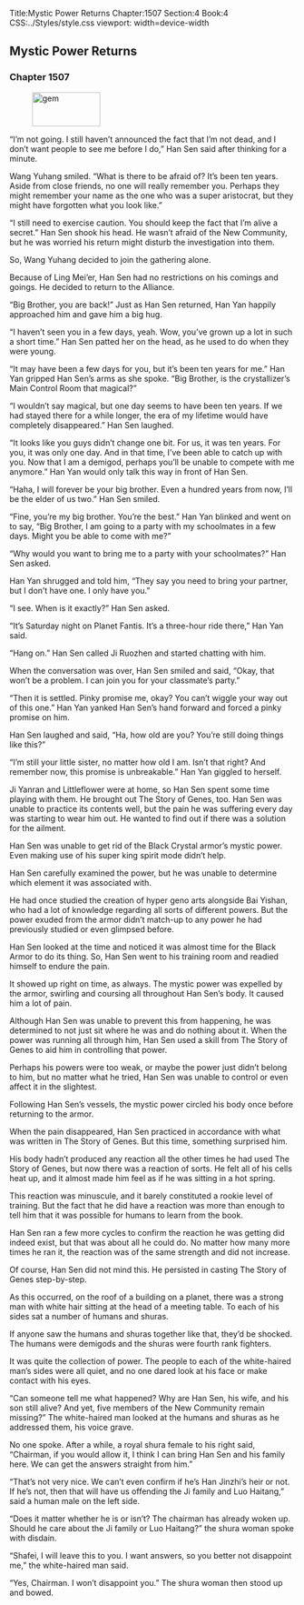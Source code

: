 Title:Mystic Power Returns 
Chapter:1507 
Section:4 
Book:4 
CSS:../Styles/style.css 
viewport: width=device-width
  
## Mystic Power Returns
### Chapter 1507 
<figure>
	<img src="../Images/gem.gif" alt="gem" id="gem" width="120" height="60" />
</figure>
  

  
  “I’m not going. I still haven’t announced the fact that I’m not dead, and I don’t want people to see me before I do,” Han Sen said after thinking for a minute.

Wang Yuhang smiled. “What is there to be afraid of? It’s been ten years. Aside from close friends, no one will really remember you. Perhaps they might remember your name as the one who was a super aristocrat, but they might have forgotten what you look like.”

“I still need to exercise caution. You should keep the fact that I’m alive a secret.” Han Sen shook his head. He wasn’t afraid of the New Community, but he was worried his return might disturb the investigation into them.

So, Wang Yuhang decided to join the gathering alone.

Because of Ling Mei’er, Han Sen had no restrictions on his comings and goings. He decided to return to the Alliance.

“Big Brother, you are back!” Just as Han Sen returned, Han Yan happily approached him and gave him a big hug.

“I haven’t seen you in a few days, yeah. Wow, you’ve grown up a lot in such a short time.” Han Sen patted her on the head, as he used to do when they were young.

“It may have been a few days for you, but it’s been ten years for me.” Han Yan gripped Han Sen’s arms as she spoke. “Big Brother, is the crystallizer’s Main Control Room that magical?”

“I wouldn’t say magical, but one day seems to have been ten years. If we had stayed there for a while longer, the era of my lifetime would have completely disappeared.” Han Sen laughed.

“It looks like you guys didn’t change one bit. For us, it was ten years. For you, it was only one day. And in that time, I’ve been able to catch up with you. Now that I am a demigod, perhaps you’ll be unable to compete with me anymore.” Han Yan would only talk this way in front of Han Sen.

“Haha, I will forever be your big brother. Even a hundred years from now, I’ll be the elder of us two.” Han Sen smiled.

“Fine, you’re my big brother. You’re the best.” Han Yan blinked and went on to say, “Big Brother, I am going to a party with my schoolmates in a few days. Might you be able to come with me?”

“Why would you want to bring me to a party with your schoolmates?” Han Sen asked.

Han Yan shrugged and told him, “They say you need to bring your partner, but I don’t have one. I only have you.”

“I see. When is it exactly?” Han Sen asked.

“It’s Saturday night on Planet Fantis. It’s a three-hour ride there,” Han Yan said.

“Hang on.” Han Sen called Ji Ruozhen and started chatting with him.

When the conversation was over, Han Sen smiled and said, “Okay, that won’t be a problem. I can join you for your classmate’s party.”

“Then it is settled. Pinky promise me, okay? You can’t wiggle your way out of this one.” Han Yan yanked Han Sen’s hand forward and forced a pinky promise on him.

Han Sen laughed and said, “Ha, how old are you? You’re still doing things like this?”

“I’m still your little sister, no matter how old I am. Isn’t that right? And remember now, this promise is unbreakable.” Han Yan giggled to herself.

Ji Yanran and Littleflower were at home, so Han Sen spent some time playing with them. He brought out The Story of Genes, too. Han Sen was unable to practice its contents well, but the pain he was suffering every day was starting to wear him out. He wanted to find out if there was a solution for the ailment.

Han Sen was unable to get rid of the Black Crystal armor’s mystic power. Even making use of his super king spirit mode didn’t help.

Han Sen carefully examined the power, but he was unable to determine which element it was associated with.

He had once studied the creation of hyper geno arts alongside Bai Yishan, who had a lot of knowledge regarding all sorts of different powers. But the power exuded from the armor didn’t match-up to any power he had previously studied or even glimpsed before.

Han Sen looked at the time and noticed it was almost time for the Black Armor to do its thing. So, Han Sen went to his training room and readied himself to endure the pain.

It showed up right on time, as always. The mystic power was expelled by the armor, swirling and coursing all throughout Han Sen’s body. It caused him a lot of pain.

Although Han Sen was unable to prevent this from happening, he was determined to not just sit where he was and do nothing about it. When the power was running all through him, Han Sen used a skill from The Story of Genes to aid him in controlling that power.

Perhaps his powers were too weak, or maybe the power just didn’t belong to him, but no matter what he tried, Han Sen was unable to control or even affect it in the slightest.

Following Han Sen’s vessels, the mystic power circled his body once before returning to the armor.

When the pain disappeared, Han Sen practiced in accordance with what was written in The Story of Genes. But this time, something surprised him.

His body hadn’t produced any reaction all the other times he had used The Story of Genes, but now there was a reaction of sorts. He felt all of his cells heat up, and it almost made him feel as if he was sitting in a hot spring.

This reaction was minuscule, and it barely constituted a rookie level of training. But the fact that he did have a reaction was more than enough to tell him that it was possible for humans to learn from the book.

Han Sen ran a few more cycles to confirm the reaction he was getting did indeed exist, but that was about all he could do. No matter how many more times he ran it, the reaction was of the same strength and did not increase.

Of course, Han Sen did not mind this. He persisted in casting The Story of Genes step-by-step.

As this occurred, on the roof of a building on a planet, there was a strong man with white hair sitting at the head of a meeting table. To each of his sides sat a number of humans and shuras.

If anyone saw the humans and shuras together like that, they’d be shocked. The humans were demigods and the shuras were fourth rank fighters.

It was quite the collection of power. The people to each of the white-haired man’s sides were all quiet, and no one dared look at his face or make contact with his eyes.

“Can someone tell me what happened? Why are Han Sen, his wife, and his son still alive? And yet, five members of the New Community remain missing?” The white-haired man looked at the humans and shuras as he addressed them, his voice grave.

No one spoke. After a while, a royal shura female to his right said, “Chairman, if you would allow it, I think I can bring Han Sen and his family here. We can get the answers straight from him.”

“That’s not very nice. We can’t even confirm if he’s Han Jinzhi’s heir or not. If he’s not, then that will have us offending the Ji family and Luo Haitang,” said a human male on the left side.

“Does it matter whether he is or isn’t? The chairman has already woken up. Should he care about the Ji family or Luo Haitang?” the shura woman spoke with disdain.

“Shafei, I will leave this to you. I want answers, so you better not disappoint me,” the white-haired man said.

“Yes, Chairman. I won’t disappoint you.” The shura woman then stood up and bowed.
